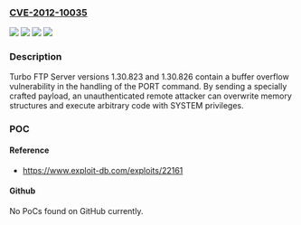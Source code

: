 ### [CVE-2012-10035](https://cve.mitre.org/cgi-bin/cvename.cgi?name=CVE-2012-10035)
![](https://img.shields.io/static/v1?label=Product&message=TurboFTP%20Server&color=blue)
![](https://img.shields.io/static/v1?label=Version&message=1.30.823%20&color=brightgreen)
![](https://img.shields.io/static/v1?label=Version&message=1.30.826%20&color=brightgreen)
![](https://img.shields.io/static/v1?label=Vulnerability&message=CWE-120%20Buffer%20Copy%20without%20Checking%20Size%20of%20Input%20('Classic%20Buffer%20Overflow')&color=brightgreen)

### Description

Turbo FTP Server versions 1.30.823 and 1.30.826 contain a buffer overflow vulnerability in the handling of the PORT command. By sending a specially crafted payload, an unauthenticated remote attacker can overwrite memory structures and execute arbitrary code with SYSTEM privileges.

### POC

#### Reference
- https://www.exploit-db.com/exploits/22161

#### Github
No PoCs found on GitHub currently.

